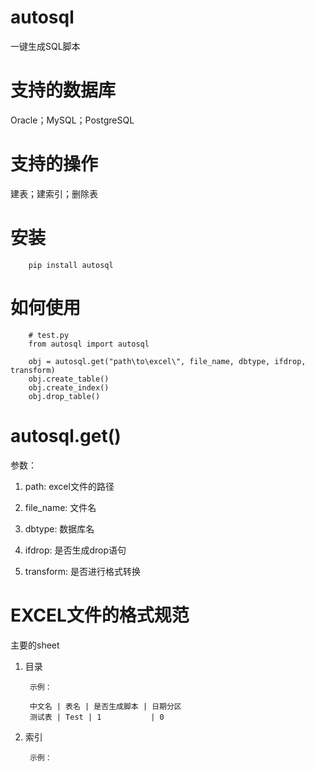 # autosql
一键生成SQL脚本

# 支持的数据库
Oracle；MySQL；PostgreSQL

# 支持的操作
建表；建索引；删除表

# 安装

        pip install autosql

# 如何使用

        # test.py
        from autosql import autosql

        obj = autosql.get("path\to\excel\", file_name, dbtype, ifdrop, transform)
        obj.create_table()
        obj.create_index()
        obj.drop_table()

# autosql.get()
参数：

1. path: excel文件的路径

2. file_name: 文件名

3. dbtype: 数据库名

4. ifdrop: 是否生成drop语句

5. transform: 是否进行格式转换

# EXCEL文件的格式规范
主要的sheet
1. 目录
        
        示例：
        
        中文名 | 表名 | 是否生成脚本 | 日期分区
        测试表 | Test | 1           | 0

2. 索引

        示例：
        